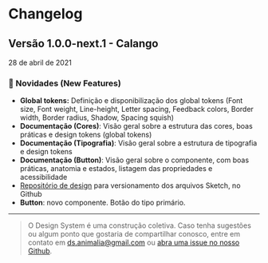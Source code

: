 # Changelog

## Versão 1.0.0-next.1 - Calango

28 de abril de 2021

### 🎉 Novidades (New Features)

- **Global tokens:** Definição e disponibilização dos global tokens (Font size, Font weight, Line-height, Letter spacing, Feedback colors, Border width, Border radius, Shadow, Spacing squish)
- **Documentação (Cores)**: Visão geral sobre a estrutura das cores, boas práticas e design tokens (global tokens)
- **Documentação (Tipografia)**: Visão geral sobre a estrutura de tipografia e design tokens
- **Documentação (Button)**: Visão geral sobre o componente, com boas práticas, anatomia e estados, listagem das propriedades e acessibilidade
- [Repositório de design](https://github.com/animaliads/animalia-design) para versionamento dos arquivos Sketch, no Github
- **Button**: novo componente. Botão do tipo primário.
  <br>

---

> O Design System é uma construção coletiva. Caso tenha sugestões ou algum ponto que gostaria de compartilhar conosco, entre em contato em <a href = "mailto: ds.animalia@gmail.com">ds.animalia@gmail.com </a> ou [abra uma issue no nosso Github](https://github.com/animaliads/animalia-web-components/issues).
